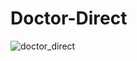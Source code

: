 # Doctor-Direct
![doctor_direct](https://github.com/petrixorism/Doctor-Direct/assets/76969968/b1e15141-281e-478c-9f97-5cd2f62043db)
